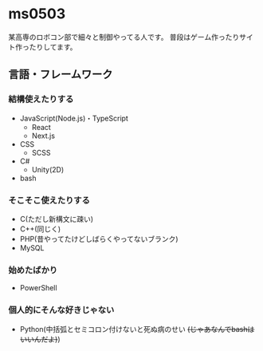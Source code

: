 # ms0503
某高専のロボコン部で細々と制御やってる人です。
普段はゲーム作ったりサイト作ったりしてます。
## 言語・フレームワーク
### 結構使えたりする
- JavaScript(Node.js)・TypeScript
  - React
  - Next.js
- CSS
  - SCSS
- C#
  - Unity(2D)
- bash
### そこそこ使えたりする
- C(ただし新構文に疎い)
- C++(同じく)
- PHP(昔やってたけどしばらくやってないブランク)
- MySQL
### 始めたばかり
- PowerShell
### 個人的にそんな好きじゃない
- Python(中括弧とセミコロン付けないと死ぬ病のせい ~~(じゃあなんでbashはいいんだよ)~~)
